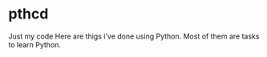 # pthcd
Just my code
Here are thigs i've done using Python. Most of them are tasks to learn Python.
